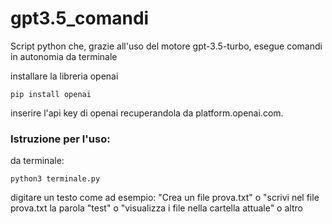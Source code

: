 # gpt3.5_comandi
Script python che, grazie all'uso del motore gpt-3.5-turbo, esegue comandi in autonomia da terminale

installare la libreria openai

`pip install openai`

inserire l'api key di openai recuperandola da platform.openai.com.

### Istruzione per l'uso:

da terminale:

`python3 terminale.py`

digitare un testo come ad esempio: "Crea un file prova.txt" o "scrivi nel file prova.txt la parola "test" o "visualizza i file nella cartella attuale" o altro





